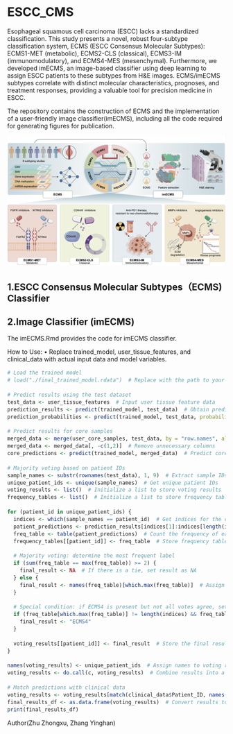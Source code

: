 # ESCC_CMS
Esophageal squamous cell carcinoma (ESCC) lacks a standardized classification.  This study presents a novel, robust four-subtype classification system, ECMS (ESCC Consensus Molecular Subtypes): ECMS1-MET (metabolic), ECMS2-CLS (classical), ECMS3-IM (immunomodulatory), and ECMS4-MES (mesenchymal).  Furthermore, we developed imECMS, an image-based classifier using deep learning to assign ESCC patients to these subtypes from H&E images.  ECMS/imECMS subtypes correlate with distinct molecular characteristics, prognoses, and treatment responses, providing a valuable tool for precision medicine in ESCC.

The repository contains the construction of ECMS and the implementation of a user-friendly image classifier(imECMS), including all the code required for generating figures for publication. 

![image](ECMS_2024.png)
## 1.ESCC Consensus Molecular Subtypes（ECMS) Classifier

## 2.Image Classifier (imECMS)
The imECMS.Rmd provides the code for imECMS classifier.

How to Use:
	•	Replace trained_model, user_tissue_features, and clinical_data with actual input data and model variables.
 
```r
# Load the trained model
# load("./final_trained_model.rdata")  # Replace with the path to your model file

# Predict results using the test dataset
test_data <- user_tissue_features  # Input user tissue feature data
prediction_results <- predict(trained_model, test_data)  # Obtain predicted labels
prediction_probabilities <- predict(trained_model, test_data, probability = TRUE)  # Obtain probabilities

# Predict results for core samples
merged_data <- merge(user_core_samples, test_data, by = "row.names", all = FALSE)  # Merge core sample data
merged_data <- merged_data[, -c(1,2)]  # Remove unnecessary columns
core_predictions <- predict(trained_model, merged_data)  # Predict core samples

# Majority voting based on patient IDs
sample_names <- substr(rownames(test_data), 1, 9)  # Extract sample IDs
unique_patient_ids <- unique(sample_names)  # Get unique patient IDs
voting_results <- list()  # Initialize a list to store voting results
frequency_tables <- list()  # Initialize a list to store frequency tables

for (patient_id in unique_patient_ids) {
  indices <- which(sample_names == patient_id)  # Get indices for the current patient
  patient_predictions <- prediction_results[indices[1]:indices[length(indices)]]  # Collect all predictions for the patient
  freq_table <- table(patient_predictions)  # Count the frequency of each prediction
  frequency_tables[[patient_id]] <- freq_table  # Store frequency table
  
  # Majority voting: determine the most frequent label
  if (sum(freq_table == max(freq_table)) >= 2) {
    final_result <- NA  # If there is a tie, set result as NA
  } else {
    final_result <- names(freq_table)[which.max(freq_table)]  # Assign the most frequent label
  }
  
  # Special condition: if ECMS4 is present but not all votes agree, set the result to "ECMS4"
  if (freq_table[which.max(freq_table)] != length(indices) && freq_table[4] > 0) {
    final_result <- "ECMS4"
  }
  
  voting_results[[patient_id]] <- final_result  # Store the final result
}

names(voting_results) <- unique_patient_ids  # Assign names to voting results
voting_results <- do.call(c, voting_results)  # Combine results into a single vector

# Match predictions with clinical data
voting_results <- voting_results[match(clinical_data$Patient_ID, names(voting_results))]
final_results_df <- as.data.frame(voting_results)  # Convert results to a data frame
print(final_results_df)
```

Author(Zhu Zhongxu, Zhang Yinghan)
